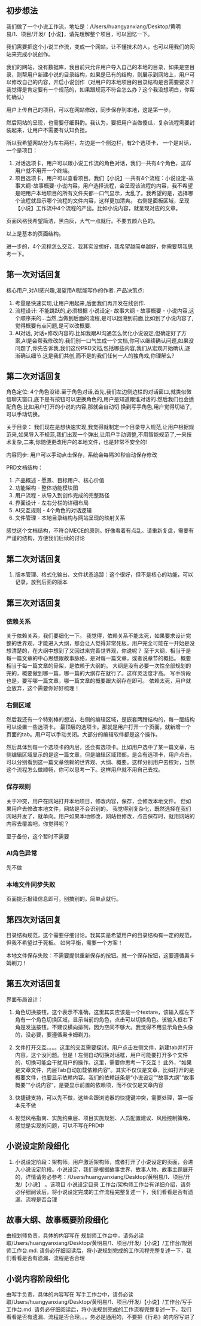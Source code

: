 ## 初步想法
我们做了一个小说工作流，地址是：/Users/huangyanxiang/Desktop/黄明易/1、项目/开发/【小说】，请先理解整个项目，可以回忆一下。

我们需要把这个小说工作流，变成一个网站，让不懂技术的人，也可以用我们的网站来完成小说创作。

我们的网站，没有数据库，我目前只允许用户导入自己的本地的目录，如果是空目录，则帮用户新建小说的目录结构，如果是已有的结构，则展示到网站上，用户可以修改自己的内容，开启小说创作（对用户的本地项目的目录结构是否需要要求？我觉得是肯定要有一个规范的，如果跟规范不符合怎么办？这个我没想明白，你帮忙确认）

用户上传自己的项目，可以在网站修改，同步保存到本地，这是第一步。

然后网站的呈现，也需要仔细斟酌。我认为，要把用户当做傻瓜，复杂流程需要封装起来，让用户不需要有认知负担。

所以我希望网站分为左右两栏，左边是一个侧边栏，有2个选项卡， 一个是对话，一个是项目：
1. 对话选项卡，用户可以跟小说工作流的角色对话，我们一共有4个角色，这样用户就不用开一个终端。
2. 项目选项卡，用户可以查看项目。我们【小说】一共有4个流程：小说设定-故事大纲-故事概要-小说内容。用户选择流程，会呈现该流程的内容，我不希望是吧用户本地项目的所有文件夹都一口气显示，太乱了。我希望的是，选择哪个流程就显示哪个流程的文件内容，这样更加清爽。
右侧是面板区域，呈现【小说】工作流中4个流程的产出。比如小说内容，就呈现对应的文章。

页面风格我希望简洁，黑白灰，大气一点就行。不要五颜六色的。

以上是基本的页面结构。

进一步的，4个流程怎么交互，我其实没想好，我希望越简单越好，你需要帮我思考一下。

## 第一次对话回复
核心用户,对AI感兴趣,渴望用AI赋能写作的作者.
产品决策点:
1. 考量是快速实现,让用户用起来,后面我们再开发在线创作.
2. 流程设计: 不能跳跃的,必须根据 小说设定- 故事大纲 - 故事概要 - 小说内容,这个顺序来的...当然,当做到后面的流程,是可以回溯到前面,比如到了小说内容了,觉得概要有点问题,是可以改概要.
3. AI对话, 对话+修改内容的.比如我跟AI沟通怎么优化小说设定,但确定好了方案,AI是会帮我修改的.我们别一口气生成一个文档,你可以继续确认问题,如果没问题了,你先告诉我,我们这份PRD文档,包括哪些内容,我们从宏观开始确认,逐渐确认细节.这是我们共创,而不是的我们任何一人的独角戏,你理解么?


## 第二次对话回复
角色定位:
4个角色没错.至于角色对话,首先,我们左边侧边栏的对话窗口,就类似微信聊天窗口,底下是有按钮可以更换角色的,用户是知道跟谁对话的.然后我们也会适配角色.比如用户打开的小说的内容,那就会自动切 换到写手角色,用户觉得切错了,可以手动切换。

关于目录：
我们现在是想快速实现,我觉得就制定一个目录导入规范,让用户根据规范来,如果导入不规范,我们出现一个弹出,让用户手动调整,不用智能规范了,一来技术复杂,二来,你随便更改用户的本地文件，也是非常不安全的!

内容同步:
用户可以手动点击保存，系统会每隔30秒自动保存修改



PRD文档结构：
  1. 产品概述 - 愿景、目标用户、核心价值
  2. 功能架构 - 整体功能模块图
  3. 用户流程 - 从导入到创作完成的完整路径
  4. 界面设计 - 左右分栏的详细布局
  5. AI交互规则 - 4个角色的对话逻辑
  6. 文件管理 - 本地目录结构与网站呈现的映射关系

感觉这个文档结构，不符合MECE的原则。好像看着有点乱。请重新复盘，需要有严谨的结构，方便我们后续的讨论

## 第二次对话回复
1. 版本管理、格式化输出、文件状态追踪：这个很好，但不是核心的功能，可以记录，放到后面的版本

## 第三次对话回复
### 依赖关系
关于依赖关系，我们要细化一下。
我觉得，依赖关系不能太死，如果要求设计完整的世界观，才能进入大纲，那会让人觉得非常死板，用户完全可能在一开始是没想清楚的，在大纲中想到了又回过来完善世界观，你说呢？
至于大纲，相当于是每一篇文章的中心思想跟故事脉络，是对每一篇文章，或者说章节的概括。
概要相当于每一篇文章的骨架，是依赖于大纲的。
大纲是没有必要一次性全部规划的完的，概要做到哪一篇，哪一篇的大纲存在就行了。这样灵活度才高。
写手阶段也是，要写哪一篇文章，哪一篇文章的概要跟大纲存在即可。
依赖太死，用户就会放弃，这个需要你好好梳理！

### 右侧区域
然后我还有一个特别棒的想法，右侧的编辑区域，是嵌套两蹭结构的，每一层结构可以设置一些选项卡。
最顶层的选项卡。那就是用户打开一个页面，就新增一个页面的tab。用户可以手动关闭。大部分的编辑软件都是这个操作。

然后具体到每一个选项卡的内层，还会有选项卡。比如用户选中了某一篇文章，右侧编辑区域显示的是这一篇文章，但是编辑区域顶部，是会有选项卡，用户点击，可以分别看到这一篇文章依赖的世界观、大纲、概要。这样分别用户去校对，当然这个流程怎么做顺畅，你可以思考一下。这样用户就不用自己去找。

### 保存规则
关于冲突，用户在网站打开本地项目，修改内容，保存，会修改本地文件。
但如果用户去修改本地文件，网站是不会识别的。
我觉得别复杂化，既然选择在我们网站开发了，就单向。用户如果本地修改，网站也修改，点击保存时，就用网站的内容去覆盖吧，你觉得呢？

至于备份，这个暂时不需要

### AI角色异常
先不做

### 本地文件同步失败
页面提示报错信息即可，别搞别的。简单点就行。


## 第四次对话回复
目录结构规范，这个需要仔细讨论。我其实是希望用户的目录结构有一定的规范，但我不希望过于死板。
如何平衡，需要一个方案！

本地文件保存失败：不需要提供重新保存的按钮。就一个保存按钮，这要遵循奥卡姆剃刀！

## 第五次对话回复
界面布局设计：
1. 角色切换按钮，这个表示不准确，这里其实应该是一个textare，该输入框左下角有一个角色切换区域，显示当前的角色，点击可以切换角色。该输入框右下角是发送按钮。不建议横向排列，因为空间不够大。我觉得不用显示角色头像的，没必要，要遵循奥卡姆剃刀。

2. 文件打开交互。。。。这里的交互需要探讨。用户点击左侧文件，新建tab并打开内容，这个没问题。但是！左侧自动切换对话框，用户可能要打开多个文件的，切换可能会干扰用户的操作。这里，需要你思考一下交互！
此外，“如果是文章文件，内层Tab自动加载依赖内容”。其实不仅仅是文章，比如打开的是概要文件，也要显示依赖内容。我们的依赖链条是“小说设定”“故事大纲”“故事概要”“小说内容”，是要显示前置的依赖项，而不仅仅是文章内容

3. 快捷键支持，可以先不做，这些会跟浏览器的快捷键冲突，需要处理，第一版本先不做

4. 视觉风格指南、实施约束层、项目实施规划、人员配置建议、风险控制策略，感觉是实现的问题，可以不写在PRD中



## 小说设定阶段细化
1. 小说设定阶段：架构师。用户激活架构师，或者打开了小说设定的页面，会进入小说设定阶段。小说设定，我们是根据故事世界、故事人物、故事主题展开的，详情请务必参考：/Users/huangyanxiang/Desktop/黄明易/1、项目/开发/【小说】 。该项目 小说设定目录 工作台/架构师工作台有详细介绍，请务必仔细阅读后，将小说设定完成的工作流程完整复述一下，我们看看是否有遗漏、流程是否合理

## 故事大纲、故事概要阶段细化
由规划师负责，具体的内容写在 规划师工作台中，请务必读取/Users/huangyanxiang/Desktop/黄明易/1、项目/开发/【小说】/工作台/规划师工作台.md. 请务必仔细阅读后，将小说规划完成的工作流程完整复述一下，我们看看是否有遗漏、流程是否合理

## 小说内容阶段细化
由写手负责，具体的内容写在 写手工作台中，请务必读取/Users/huangyanxiang/Desktop/黄明易/1、项目/开发/【小说】/工作台/写手工作台.md. 请务必仔细阅读后，将小说规划完成的工作流程完整复述一下，我们看看是否有遗漏、流程是否合理。。。务必是通用的，不要把《行易》的内容写进了
